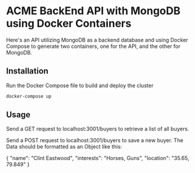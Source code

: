 # ACME BackEnd API with MongoDB using Docker Containers

Here's an API utilizing MongoDB as a backend database and using Docker Compose to generate two containers, one for the API, and the other for MongoDB.

## Installation

Run the Docker Compose file to build and deploy the cluster


```bash
docker-compose up
```

## Usage

Send a GET request to localhost:3001/buyers to retrieve a list of all buyers.

Send a POST request to localhost:3001/buyers to save a new buyer.  The Data should be formatted as an Object like this:

{
    "name": "Clint Eastwood",
    "interests": "Horses, Guns",
    "location": "35.65, 79.849"
}